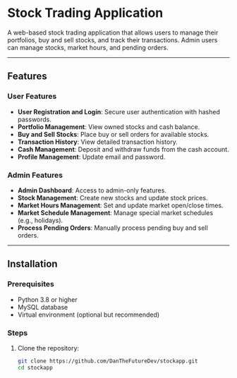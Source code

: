 # Stock Trading Application

A web-based stock trading application that allows users to manage their portfolios, buy and sell stocks, and track their transactions. Admin users can manage stocks, market hours, and pending orders.

---

## Features

### User Features
- **User Registration and Login**: Secure user authentication with hashed passwords.
- **Portfolio Management**: View owned stocks and cash balance.
- **Buy and Sell Stocks**: Place buy or sell orders for available stocks.
- **Transaction History**: View detailed transaction history.
- **Cash Management**: Deposit and withdraw funds from the cash account.
- **Profile Management**: Update email and password.

### Admin Features
- **Admin Dashboard**: Access to admin-only features.
- **Stock Management**: Create new stocks and update stock prices.
- **Market Hours Management**: Set and update market open/close times.
- **Market Schedule Management**: Manage special market schedules (e.g., holidays).
- **Process Pending Orders**: Manually process pending buy and sell orders.

---

## Installation

### Prerequisites
- Python 3.8 or higher
- MySQL database
- Virtual environment (optional but recommended)

### Steps
1. Clone the repository:
   ```bash
   git clone https://github.com/DanTheFutureDev/stockapp.git
   cd stockapp
